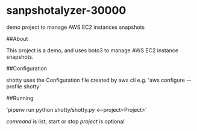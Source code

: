 # sanpshotalyzer-30000
demo project to manage AWS EC2 instances snapshots

##About

This project is a demo, and uses boto3 to manage AWS EC2 instance snapshots.

##Configuration

shotty uses the Configuration file created by aws cli e.g.
'aws configure --profile shotty'

##Running

'pipenv run python shotty/shotty.py <command> <--project=Project>'

*command* is list, start or stop
*project* is optional
